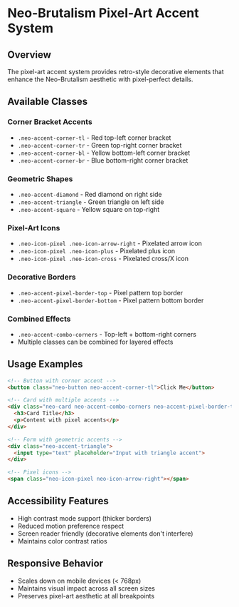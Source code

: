 # Neo-Brutalism Pixel-Art Accent System

## Overview
The pixel-art accent system provides retro-style decorative elements that enhance the Neo-Brutalism aesthetic with pixel-perfect details.

## Available Classes

### Corner Bracket Accents
- `.neo-accent-corner-tl` - Red top-left corner bracket
- `.neo-accent-corner-tr` - Green top-right corner bracket  
- `.neo-accent-corner-bl` - Yellow bottom-left corner bracket
- `.neo-accent-corner-br` - Blue bottom-right corner bracket

### Geometric Shapes
- `.neo-accent-diamond` - Red diamond on right side
- `.neo-accent-triangle` - Green triangle on left side
- `.neo-accent-square` - Yellow square on top-right

### Pixel-Art Icons
- `.neo-icon-pixel .neo-icon-arrow-right` - Pixelated arrow icon
- `.neo-icon-pixel .neo-icon-plus` - Pixelated plus icon
- `.neo-icon-pixel .neo-icon-cross` - Pixelated cross/X icon

### Decorative Borders
- `.neo-accent-pixel-border-top` - Pixel pattern top border
- `.neo-accent-pixel-border-bottom` - Pixel pattern bottom border

### Combined Effects
- `.neo-accent-combo-corners` - Top-left + bottom-right corners
- Multiple classes can be combined for layered effects

## Usage Examples

```html
<!-- Button with corner accent -->
<button class="neo-button neo-accent-corner-tl">Click Me</button>

<!-- Card with multiple accents -->
<div class="neo-card neo-accent-combo-corners neo-accent-pixel-border-top">
  <h3>Card Title</h3>
  <p>Content with pixel accents</p>
</div>

<!-- Form with geometric accents -->
<div class="neo-accent-triangle">
  <input type="text" placeholder="Input with triangle accent">
</div>

<!-- Pixel icons -->
<span class="neo-icon-pixel neo-icon-arrow-right"></span>
```

## Accessibility Features
- High contrast mode support (thicker borders)
- Reduced motion preference respect
- Screen reader friendly (decorative elements don't interfere)
- Maintains color contrast ratios

## Responsive Behavior
- Scales down on mobile devices (< 768px)
- Maintains visual impact across all screen sizes
- Preserves pixel-art aesthetic at all breakpoints